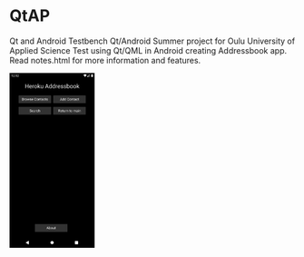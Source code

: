 # QtAP
 Qt and Android Testbench
Qt/Android Summer project for Oulu University of Applied Science
Test using Qt/QML in Android creating Addressbook app.
Read notes.html for more information and features.

<img src="https://github.com/AskoTJM/QtAP/blob/master/Screenshots/Screenshot_1614171138.png" width="150">
